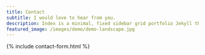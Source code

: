```yaml
---
title: Contact
subtitle: I would love to hear from you.
description: Index is a minimal, fixed sidebar grid portfolio Jekyll theme.
featured_image: /images/demo/demo-landscape.jpg
---
```



{% include contact-form.html %}

